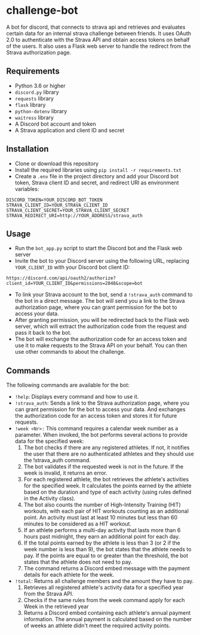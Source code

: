 # challenge-bot
A bot for discord, that connects to strava api and retrieves and evaluates certain data for an internal strava challenge between friends. It uses OAuth 2.0 to authenticate with the Strava API and obtain access tokens on behalf of the users. It also uses a Flask web server to handle the redirect from the Strava authorization page.


## Requirements

- Python 3.6 or higher
- `discord.py` library
- `requests` library
- `flask` library
- `python-dotenv` library
- `waitress` library
- A Discord bot account and token
- A Strava application and client ID and secret

## Installation

- Clone or download this repository
- Install the required libraries using `pip install -r requirements.txt`
- Create a `.env` file in the project directory and add your Discord bot token, Strava client ID and secret, and redirect URI as environment variables:

```
DISCORD_TOKEN=YOUR_DISCORD_BOT_TOKEN
STRAVA_CLIENT_ID=YOUR_STRAVA_CLIENT_ID
STRAVA_CLIENT_SECRET=YOUR_STRAVA_CLIENT_SECRET
STRAVA_REDIRECT_URI=http://YOUR_ADDRESS/strava_auth
```

## Usage

- Run the `bot_app.py` script to start the Discord bot and the Flask web server
- Invite the bot to your Discord server using the following URL, replacing `YOUR_CLIENT_ID` with your Discord bot client ID:

```
https://discord.com/api/oauth2/authorize?client_id=YOUR_CLIENT_ID&permissions=2048&scope=bot
```

- To link your Strava account to the bot, send a `!strava_auth` command to the bot in a direct message. The bot will send you a link to the Strava authorization page, where you can grant permission for the bot to access your data.
- After granting permission, you will be redirected back to the Flask web server, which will extract the authorization code from the request and pass it back to the bot.
- The bot will exchange the authorization code for an access token and use it to make requests to the Strava API on your behalf. You can then use other commands to about the challenge.

## Commands

The following commands are available for the bot:
- `!help`: Displays every command and how to use it.
- `!strava_auth`: Sends a link to the Strava authorization page, where you can grant permission for the bot to access your data. And exchanges the authorization code for an access token and stores it for future requests. 
- `!week <Nr>:` This command requires a calendar week number as a parameter. When invoked, the bot performs several actions to provide data for the specified week:
    1. The bot checks if there are any registered athletes. If not, it notifies the user that there are no authenticated athletes and they should use the !strava_auth command.
    2. The bot validates if the requested week is not in the future. If the week is invalid, it returns an error.
    3. For each registered athlete, the bot retrieves the athlete's activities for the specified week. It calculates the points earned by the athlete based on the duration and type of each activity (using rules defined in the Activity class).
    4. The bot also counts the number of High-Intensity Training (HIT) workouts, with each pair of HIT workouts counting as an additional point. An activity must last at least 10 minutes but less than 60 minutes to be considered as a HIT workout.
    5. If an athlete performs a multi-day activity that lasts more than 6 hours past midnight, they earn an additional point for each day.
    6. If the total points earned by the athlete is less than 3 (or 2 if the week number is less than 9), the bot states that the athlete needs to pay. If the points are equal to or greater than the threshold, the bot states that the athlete does not need to pay.
    7. The command returns a Discord embed message with the payment details for each athlete for the week.
- `!total`: Returns all challenge members and the amount they have to pay.
    1. Retrieves all registered athlete's activity data for a specified year from the Strava API.
    2. Checks if the same rules from the week command apply for each Week in the retrieved year
    3. Returns a Discord embed containing each athlete's annual payment information. The annual payment is calculated based on the number of weeks an athlete didn't meet the required activity points.
    